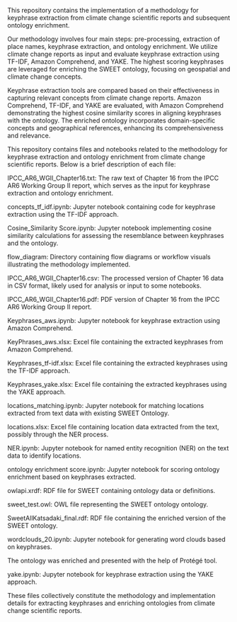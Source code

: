This repository contains the implementation of a methodology for keyphrase extraction from climate change scientific reports and subsequent ontology enrichment. 

Our methodology involves four main steps: pre-processing, extraction of place names, keyphrase extraction, and ontology enrichment. We utilize climate change reports as input and evaluate keyphrase extraction using TF-IDF, Amazon Comprehend, and YAKE. The highest scoring keyphrases are leveraged for enriching the SWEET ontology, focusing on geospatial and climate change concepts.

Keyphrase extraction tools are compared based on their effectiveness in capturing relevant concepts from climate change reports. Amazon Comprehend, TF-IDF, and YAKE are evaluated, with Amazon Comprehend demonstrating the highest cosine similarity scores in aligning keyphrases with the ontology. The enriched ontology incorporates domain-specific concepts and geographical references, enhancing its comprehensiveness and relevance.

This repository contains files and notebooks related to the methodology for keyphrase extraction and ontology enrichment from climate change scientific reports. Below is a brief description of each file:

IPCC_AR6_WGII_Chapter16.txt: The raw text of Chapter 16 from the IPCC AR6 Working Group II report, which serves as the input for keyphrase extraction and ontology enrichment.

concepts_tf_idf.ipynb: Jupyter notebook containing code for keyphrase extraction using the TF-IDF approach.

Cosine_Similarity Score.ipynb: Jupyter notebook implementing cosine similarity calculations for assessing the resemblance between keyphrases and the ontology.

flow_diagram: Directory containing flow diagrams or workflow visuals illustrating the methodology implemented.

IPCC_AR6_WGII_Chapter16.csv: The processed version of Chapter 16 data in CSV format, likely used for analysis or input to some notebooks.

IPCC_AR6_WGII_Chapter16.pdf: PDF version of Chapter 16 from the IPCC AR6 Working Group II report.

Keyphrases_aws.ipynb: Jupyter notebook for keyphrase extraction using Amazon Comprehend.

KeyPhrases_aws.xlsx: Excel file containing the extracted keyphrases from Amazon Comprehend.

Keyphrases_tf-idf.xlsx: Excel file containing the extracted keyphrases using the TF-IDF approach.

Keyphrases_yake.xlsx: Excel file containing the extracted keyphrases using the YAKE approach.

locations_matching.ipynb: Jupyter notebook for matching locations extracted from text data with existing SWEET Ontology.

locations.xlsx: Excel file containing location data extracted from the text, possibly through the NER process.

NER.ipynb: Jupyter notebook for named entity recognition (NER) on the text data to identify locations.

ontology enrichment score.ipynb: Jupyter notebook for scoring ontology enrichment based on keyphrases extracted.

owlapi.xrdf: RDF file for SWEET containing ontology data or definitions.

sweet_test.owl: OWL file representing the SWEET ontology ontology.

SweetAllKatsadaki_final.rdf: RDF file containing the enriched version of the SWEET ontology.

wordclouds_20.ipynb: Jupyter notebook for generating word clouds based on keyphrases.

The ontology was enriched and presented with the help of Protégé tool.

yake.ipynb: Jupyter notebook for keyphrase extraction using the YAKE approach.

These files collectively constitute the methodology and implementation details for extracting keyphrases and enriching ontologies from climate change scientific reports.

